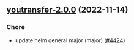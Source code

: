 

## [youtransfer-2.0.0](https://github.com/truecharts/charts/compare/youtransfer-1.0.4...youtransfer-2.0.0) (2022-11-14)

### Chore

- update helm general major (major) ([#4424](https://github.com/truecharts/charts/issues/4424))
  
  